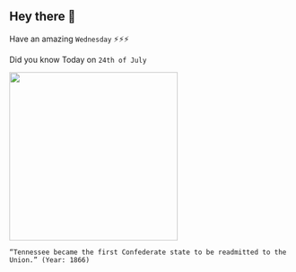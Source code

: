 ## Hey there 👋
Have an amazing `Wednesday` ⚡⚡⚡

Did you know Today on `24th of July`
 
 [<img src="http://www.fggam.org/wp-content/uploads/2015/07/tennessee.jpg" width="300" />](https://www.politico.com/story/2008/07/tenn-is-readmitted-to-the-union-july-24-1866-011990) 
 ```
“Tennessee became the first Confederate state to be readmitted to the Union.” (Year: 1866)
```
